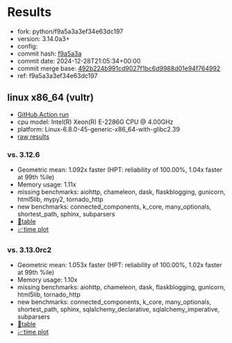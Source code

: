 # Results

- fork: python/f9a5a3a3ef34e63dc197
- version: 3.14.0a3+
- config: 
- commit hash: [f9a5a3a](https://github.com/python/cpython/commit/f9a5a3a)
- commit date: 2024-12-28T21:05:34+00:00
- commit merge base: [492b224b991cd9027f1bc6d9988d01e94f764992](https://github.com/python/cpython/commit/492b224b991cd9027f1bc6d9988d01e94f764992)
- ref: f9a5a3a3ef34e63dc197

## linux x86_64 (vultr)

- [GitHub Action run](https://github.com/facebookexperimental/free-threading-benchmarking/actions/runs/12530819968)
- cpu model: Intel(R) Xeon(R) E-2286G CPU @ 4.00GHz
- platform: Linux-6.8.0-45-generic-x86_64-with-glibc2.39
- [raw results](bm-20241228-vultr-x86_64-python-f9a5a3a3ef34e63dc197-3.14.0a3%2B-f9a5a3a.json)

### vs. 3.12.6

- Geometric mean: 1.092x faster (HPT: reliability of 100.00%, 1.04x faster at 99th %ile)
- Memory usage: 1.11x
- missing benchmarks: aiohttp, chameleon, dask, flaskblogging, gunicorn, html5lib, mypy2, tornado_http
- new benchmarks: connected_components, k_core, many_optionals, shortest_path, sphinx, subparsers
- [📄table](bm-20241228-vultr-x86_64-python-f9a5a3a3ef34e63dc197-3.14.0a3%2B-f9a5a3a-vs-3.12.6.md)
- [📈time plot](bm-20241228-vultr-x86_64-python-f9a5a3a3ef34e63dc197-3.14.0a3%2B-f9a5a3a-vs-3.12.6.svg)

### vs. 3.13.0rc2

- Geometric mean: 1.053x faster (HPT: reliability of 100.00%, 1.02x faster at 99th %ile)
- Memory usage: 1.10x
- missing benchmarks: aiohttp, chameleon, dask, flaskblogging, gunicorn, html5lib, tornado_http
- new benchmarks: connected_components, k_core, many_optionals, shortest_path, sphinx, sqlalchemy_declarative, sqlalchemy_imperative, subparsers
- [📄table](bm-20241228-vultr-x86_64-python-f9a5a3a3ef34e63dc197-3.14.0a3%2B-f9a5a3a-vs-3.13.0rc2.md)
- [📈time plot](bm-20241228-vultr-x86_64-python-f9a5a3a3ef34e63dc197-3.14.0a3%2B-f9a5a3a-vs-3.13.0rc2.svg)

